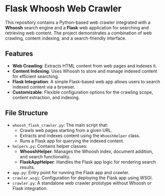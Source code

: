 # Flask Whoosh Web Crawler

This repository contains a Python-based web crawler integrated with a **Whoosh** search engine and a **Flask** web application for searching and retrieving web content. The project demonstrates a combination of web crawling, content indexing, and a search-friendly interface.

## Features
- **Web Crawling**: Extracts HTML content from web pages and indexes it.
- **Content Indexing**: Uses Whoosh to store and manage indexed content for efficient searching.
- **Flask Integration**: A simple Flask-based web app allows users to search indexed content via a browser.
- **Customizable**: Flexible configuration options for the crawling scope, content extraction, and indexing.

## File Structure
- `whoosh_flask_crawler.py`: The main script that:
  - Crawls web pages starting from a given URL.
  - Extracts and indexes content using the `WhooshHelper` class.
  - Runs a Flask app for querying the indexed content.
- `helpers.py`: Contains helper classes:
  - **WhooshHelper**: Manages the Whoosh index, document addition, and search functionality.
  - **FlaskAppHelper**: Handles the Flask app logic for rendering search results.
- `app.py`: Entry point for running the Flask app and crawler.
- `crawler.wsgi`: Configuration for deploying the Flask app using WSGI.
- `crawler.py`: A standalone web crawler prototype without Whoosh or Flask integration.

